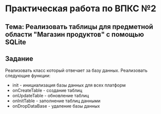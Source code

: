 # Практическая работа по ВПКС №2

## Тема: Реализовать таблицы для предметной области "Магазин продуктов" c помощью SQLite

## Задание
Реализовать класс который отвечает за базу данных.
Реализовать следующие функции:
- init - инициализация базы данных для всех платформ
- onCreateTable - создание таблиц 
- onUpdateTable - обновление таблиц
- onInitTable - заполнение таблиц данными
- onDropDataBase - удаление базы данных 
